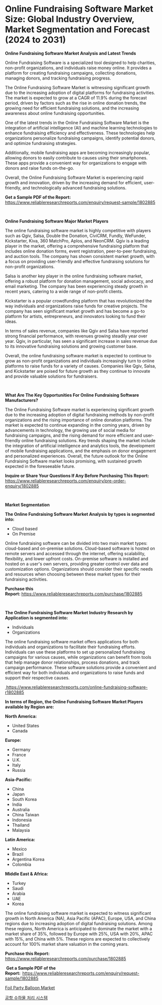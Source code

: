 <p><h1>Online Fundraising Software Market Size: Global Industry Overview, Market Segmentation and Forecast (2024 to 2031)</h1></p><p><strong>Online Fundraising Software Market Analysis and Latest Trends</strong></p>
<p><p>Online Fundraising Software is a specialized tool designed to help charities, non-profit organizations, and individuals raise money online. It provides a platform for creating fundraising campaigns, collecting donations, managing donors, and tracking fundraising progress.</p><p>The Online Fundraising Software Market is witnessing significant growth due to the increasing adoption of digital platforms for fundraising activities. The market is expected to grow at a CAGR of 11.9% during the forecast period, driven by factors such as the rise in online donation trends, the growing need for efficient fundraising solutions, and the increasing awareness about online fundraising opportunities.</p><p>One of the latest trends in the Online Fundraising Software Market is the integration of artificial intelligence (AI) and machine learning technologies to enhance fundraising efficiency and effectiveness. These technologies help organizations personalize fundraising campaigns, identify potential donors, and optimize fundraising strategies.</p><p>Additionally, mobile fundraising apps are becoming increasingly popular, allowing donors to easily contribute to causes using their smartphones. These apps provide a convenient way for organizations to engage with donors and raise funds on-the-go.</p><p>Overall, the Online Fundraising Software Market is experiencing rapid growth and innovation, driven by the increasing demand for efficient, user-friendly, and technologically advanced fundraising solutions.</p></p>
<p><strong>Get a Sample PDF of the Report:&nbsp;</strong> <a href="https://www.reliableresearchreports.com/enquiry/request-sample/1802885">https://www.reliableresearchreports.com/enquiry/request-sample/1802885</a></p>
<p>&nbsp;</p>
<p><strong>Online Fundraising Software Major Market Players</strong></p>
<p><p>The online fundraising software market is highly competitive with players such as Qgiv, Salsa, Double the Donation, CiviCRM, Fundly, WeFunder, Kickstarter, Kiva, 360 MatchPro, Aplos, and NeonCRM. Qgiv is a leading player in the market, offering a comprehensive fundraising platform that includes online donation forms, event registration, peer-to-peer fundraising, and auction tools. The company has shown consistent market growth, with a focus on providing user-friendly and effective fundraising solutions for non-profit organizations.</p><p>Salsa is another key player in the online fundraising software market, offering a robust platform for donation management, social advocacy, and email marketing. The company has been experiencing steady growth in recent years, catering to a wide range of non-profit clients.</p><p>Kickstarter is a popular crowdfunding platform that has revolutionized the way individuals and organizations raise funds for creative projects. The company has seen significant market growth and has become a go-to platform for artists, entrepreneurs, and innovators looking to fund their ideas.</p><p>In terms of sales revenue, companies like Qgiv and Salsa have reported strong financial performance, with revenues growing steadily year over year. Qgiv, in particular, has seen a significant increase in sales revenue due to its innovative fundraising solutions and growing customer base.</p><p>Overall, the online fundraising software market is expected to continue to grow as non-profit organizations and individuals increasingly turn to online platforms to raise funds for a variety of causes. Companies like Qgiv, Salsa, and Kickstarter are poised for future growth as they continue to innovate and provide valuable solutions for fundraisers.</p></p>
<p>&nbsp;</p>
<p><strong>What Are The Key Opportunities For Online Fundraising Software Manufacturers?</strong></p>
<p><p>The Online Fundraising Software market is experiencing significant growth due to the increasing adoption of digital fundraising methods by non-profit organizations and the rising importance of online donation platforms. The market is expected to continue expanding in the coming years, driven by advancements in technology, the growing use of social media for fundraising campaigns, and the rising demand for more efficient and user-friendly online fundraising solutions. Key trends shaping the market include the integration of artificial intelligence and analytics tools, the development of mobile fundraising applications, and the emphasis on donor engagement and personalized experiences. Overall, the future outlook for the Online Fundraising Software market looks promising, with sustained growth expected in the foreseeable future.</p></p>
<p><strong>Inquire or Share Your Questions If Any Before Purchasing This Report:</strong> <a href="https://www.reliableresearchreports.com/enquiry/pre-order-enquiry/1802885">https://www.reliableresearchreports.com/enquiry/pre-order-enquiry/1802885</a></p>
<p>&nbsp;</p>
<p><strong>Market Segmentation</strong></p>
<p><strong>The Online Fundraising Software Market Analysis by types is segmented into:</strong></p>
<p><ul><li>Cloud based</li><li>On Premise</li></ul></p>
<p><p>Online fundraising software can be divided into two main market types: cloud-based and on-premise solutions. Cloud-based software is hosted on remote servers and accessed through the internet, offering scalability, flexibility, and lower upfront costs. On-premise software is installed and hosted on a user's own servers, providing greater control over data and customization options. Organizations should consider their specific needs and resources when choosing between these market types for their fundraising activities.</p></p>
<p><strong>Purchase this Report:&nbsp;</strong><a href="https://www.reliableresearchreports.com/purchase/1802885">https://www.reliableresearchreports.com/purchase/1802885</a></p>
<p>&nbsp;</p>
<p><strong>The Online Fundraising Software Market Industry Research by Application is segmented into:</strong></p>
<p><ul><li>Individuals</li><li>Organizations</li></ul></p>
<p><p>The online fundraising software market offers applications for both individuals and organizations to facilitate their fundraising efforts. Individuals can use these platforms to set up personalized fundraising campaigns for various causes, while organizations can benefit from tools that help manage donor relationships, process donations, and track campaign performance. These software solutions provide a convenient and efficient way for both individuals and organizations to raise funds and support their respective causes.</p></p>
<p><a href="https://www.reliableresearchreports.com/online-fundraising-software-r1802885">&nbsp;https://www.reliableresearchreports.com/online-fundraising-software-r1802885</a></p>
<p><strong>In terms of Region, the Online Fundraising Software Market Players available by Region are:</strong></p>
<p>
    <p> <strong> North America: </strong>
        <ul>
            <li>United States</li>
            <li>Canada</li>
        </ul>
        </p> 
    <p> <strong> Europe: </strong>
        <ul>
            <li>Germany</li>
            <li>France</li>
            <li>U.K.</li>
            <li>Italy</li>
            <li>Russia</li>
        </ul>
        </p> 
    <p> <strong> Asia-Pacific: </strong>
        <ul>
            <li>China</li>
            <li>Japan</li>
            <li>South Korea</li>
            <li>India</li>
            <li>Australia</li>
            <li>China Taiwan</li>
            <li>Indonesia</li>
            <li>Thailand</li>
            <li>Malaysia</li>
        </ul>
        </p> 
    <p> <strong> Latin America: </strong>
        <ul>
            <li>Mexico</li>
            <li>Brazil</li>
            <li>Argentina Korea</li>
            <li>Colombia</li>
        </ul>
        </p> 
    <p> <strong> Middle East & Africa: </strong>
        <ul>
            <li>Turkey</li>
            <li>Saudi</li>
            <li>Arabia</li>
            <li>UAE</li>
            <li>Korea</li>
        </ul>
    </p>
    </p>
<p><p>The online fundraising software market is expected to witness significant growth in North America (NA), Asia Pacific (APAC), Europe, USA, and China regions due to increasing adoption of digital fundraising solutions. Among these regions, North America is anticipated to dominate the market with a market share of 35%, followed by Europe with 25%, USA with 20%, APAC with 15%, and China with 5%. These regions are expected to collectively account for 100% market share valuation in the coming years.</p></p>
<p><strong>Purchase this Report: </strong><a href="https://www.reliableresearchreports.com/purchase/1802885">https://www.reliableresearchreports.com/purchase/1802885</a></p>
<p>&nbsp;<strong>Get a Sample PDF of the Report:&nbsp;&nbsp;</strong><a href="https://www.reliableresearchreports.com/enquiry/request-sample/1802885">https://www.reliableresearchreports.com/enquiry/request-sample/1802885</a></p>
<p><strong></strong></p>
<p><p><a href="https://issuu.com/reportprime-2/docs/foil-party-balloon-market-size-2030.pptx">Foil Party Balloon Market</a></p><p><a href="https://github.com/Madalyell456456/Market-Research-Report-List-1/blob/main/260196259021.md">공항 수하물 처리 시스템</a></p></p>
